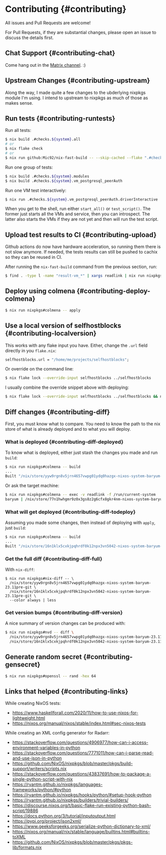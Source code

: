 # Contributing {#contributing}

All issues and Pull Requests are welcome!

For Pull Requests, if they are substantial changes, please open an issue to discuss the details
first.

## Chat Support {#contributing-chat}

Come hang out in the [Matrix channel](https://matrix.to/#/%23selfhostblocks%3Amatrix.org). :)

## Upstream Changes {#contributing-upstream}

Along the way, I made quite a few changes to the ubderlying nixpkgs module I'm using. I intend to
upstream to nixpkgs as much of those as makes sense.

## Run tests {#contributing-runtests}

Run all tests:

```bash
$ nix build .#checks.${system}.all
# or
$ nix flake check
# or
$ nix run github:Mic92/nix-fast-build -- --skip-cached --flake ".#checks.$(nix eval --raw --impure --expr builtins.currentSystem)"
```

Run one group of tests:

```bash
$ nix build .#checks.${system}.modules
$ nix build .#checks.${system}.vm_postgresql_peerAuth
```

Run one VM test interactively:

```bash
$ nix run .#checks.${system}.vm_postgresql_peerAuth.driverInteractive
```

When you get to the shell, run either `start_all()` or `test_script()`. The former just starts all
the VMs and service, then you can introspect. The latter also starts the VMs if they are not yet and
then will run the test script.

## Upload test results to CI {#contributing-upload}

Github actions do now have hardware acceleration, so running them there is not slow anymore. If
needed, the tests results can still be pushed to cachix so they can be reused in CI.

After running the `nix-fast-build` command from the previous section, run:

```bash
$ find . -type l -name "result-vm_*" | xargs readlink | nix run nixpkgs#cachix -- push selfhostblocks
```

## Deploy using colmena {#contributing-deploy-colmena}

```bash
$ nix run nixpkgs#colmena -- apply
```

## Use a local version of selfhostblocks {#contributing-localversion}

This works with any flake input you have. Either, change the `.url` field directly in you `flake.nix`:

```nix
selfhostblocks.url = "/home/me/projects/selfhostblocks";
```

Or override on the command line:

```bash
$ nix flake lock --override-input selfhostblocks ../selfhostblocks
```

I usually combine the override snippet above with deploying:

```bash
$ nix flake lock --override-input selfhostblocks ../selfhostblocks && nix run nixpkgs#colmena -- apply
```

## Diff changes {#contributing-diff}

First, you must know what to compare. You need to know the path to the nix store of what is already deployed and to what you will deploy.

### What is deployed {#contributing-diff-deployed}

To know what is deployed, either just stash the changes you made and run `build`:

```bash
$ nix run nixpkgs#colmena -- build
...
Built "/nix/store/yyw9rgn8v5jrn4657vwpg01ydq0hazgx-nixos-system-baryum-23.11pre-git"
```

Or ask the target machine:

```bash
$ nix run nixpkgs#colmena -- exec -v readlink -f /run/current-system
baryum | /nix/store/77n1hwhgmr9z0x3gs8z2g6cfx8gkr4nm-nixos-system-baryum-23.11pre-git
```

### What will get deployed {#contributing-diff-todeploy}

Assuming you made some changes, then instead of deploying with `apply`, just `build`:

```bash
$ nix run nixpkgs#colmena -- build
...
Built "/nix/store/16n1klx5cxkjpqhrdf0k12npx3vn5042-nixos-system-baryum-23.11pre-git"
```

### Get the full diff {#contributing-diff-full}

With `nix-diff`:

```
$ nix run nixpkgs#nix-diff -- \
  /nix/store/yyw9rgn8v5jrn4657vwpg01ydq0hazgx-nixos-system-baryum-23.11pre-git \
  /nix/store/16n1klx5cxkjpqhrdf0k12npx3vn5042-nixos-system-baryum-23.11pre-git \
  --color always | less
```

### Get version bumps {#contributing-diff-version}

A nice summary of version changes can be produced with:

```bash
$ nix run nixpkgs#nvd -- diff \
  /nix/store/yyw9rgn8v5jrn4657vwpg01ydq0hazgx-nixos-system-baryum-23.11pre-git \
  /nix/store/16n1klx5cxkjpqhrdf0k12npx3vn5042-nixos-system-baryum-23.11pre-git \
```

## Generate random secret {#contributing-gensecret}

```bash
$ nix run nixpkgs#openssl -- rand -hex 64
```

## Links that helped {#contributing-links}

While creating NixOS tests:

- https://www.haskellforall.com/2020/11/how-to-use-nixos-for-lightweight.html
- https://nixos.org/manual/nixos/stable/index.html#sec-nixos-tests

While creating an XML config generator for Radarr:

- https://stackoverflow.com/questions/4906977/how-can-i-access-environment-variables-in-python
- https://stackoverflow.com/questions/7771011/how-can-i-parse-read-and-use-json-in-python
- https://github.com/NixOS/nixpkgs/blob/master/pkgs/build-support/writers/scripts.nix
- https://stackoverflow.com/questions/43837691/how-to-package-a-single-python-script-with-nix
- https://ryantm.github.io/nixpkgs/languages-frameworks/python/#python
- https://ryantm.github.io/nixpkgs/hooks/python/#setup-hook-python
- https://ryantm.github.io/nixpkgs/builders/trivial-builders/
- https://discourse.nixos.org/t/basic-flake-run-existing-python-bash-script/19886
- https://docs.python.org/3/tutorial/inputoutput.html
- https://pypi.org/project/json2xml/
- https://www.geeksforgeeks.org/serialize-python-dictionary-to-xml/
- https://nixos.org/manual/nix/stable/language/builtins.html#builtins-toXML
- https://github.com/NixOS/nixpkgs/blob/master/pkgs/pkgs-lib/formats.nix

